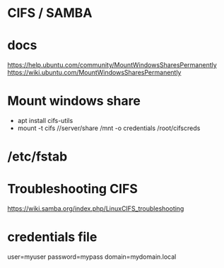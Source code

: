 # CIFS / SAMBA

# docs
https://help.ubuntu.com/community/MountWindowsSharesPermanently
https://wiki.ubuntu.com/MountWindowsSharesPermanently

# Mount windows share
- apt install cifs-utils
- mount -t cifs //server/share /mnt -o credentials /root/cifscreds 

# /etc/fstab


# Troubleshooting CIFS

https://wiki.samba.org/index.php/LinuxCIFS_troubleshooting

# credentials file

  user=myuser
  password=mypass
  domain=mydomain.local
